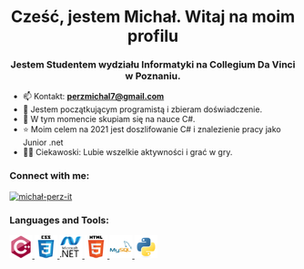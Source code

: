 <h1 align="center">Cześć, jestem Michał. Witaj na moim profilu</h1>
<h3 align="center">Jestem Studentem wydziału Informatyki na Collegium Da Vinci w Poznaniu.</h3>

- 📫 Kontakt: **perzmichal7@gmail.com**
- 🛒 Jestem początkującym programistą i zbieram doświadczenie.
- 🥼 W tym momencie skupiam się na nauce C#.
- ⭐ Moim celem na 2021 jest doszlifowanie C# i znalezienie pracy jako Junior .net
- 🐱‍👤 Ciekawoski: Lubie wszelkie aktywności i grać w gry.

<h3 align="left">Connect with me:</h3>
<p align="left">
<a href="https://linkedin.com/in/michał-perz-it" target="blank"><img align="center" src="https://raw.githubusercontent.com/rahuldkjain/github-profile-readme-generator/master/src/images/icons/Social/linked-in-alt.svg" alt="michał-perz-it" height="30" width="40" /></a>
</p>

<h3 align="left">Languages and Tools:</h3>
<p align="left"> <a href="https://www.w3schools.com/cpp/" target="_blank" rel="noreferrer"> <img src="https://raw.githubusercontent.com/devicons/devicon/master/icons/cplusplus/cplusplus-original.svg" alt="cplusplus" width="40" height="40"/> </a> <a href="https://www.w3schools.com/css/" target="_blank" rel="noreferrer"> <img src="https://raw.githubusercontent.com/devicons/devicon/master/icons/css3/css3-original-wordmark.svg" alt="css3" width="40" height="40"/> </a> <a href="https://dotnet.microsoft.com/" target="_blank" rel="noreferrer"> <img src="https://raw.githubusercontent.com/devicons/devicon/master/icons/dot-net/dot-net-original-wordmark.svg" alt="dotnet" width="40" height="40"/> </a> <a href="https://www.w3.org/html/" target="_blank" rel="noreferrer"> <img src="https://raw.githubusercontent.com/devicons/devicon/master/icons/html5/html5-original-wordmark.svg" alt="html5" width="40" height="40"/> </a> <a href="https://www.mysql.com/" target="_blank" rel="noreferrer"> <img src="https://raw.githubusercontent.com/devicons/devicon/master/icons/mysql/mysql-original-wordmark.svg" alt="mysql" width="40" height="40"/> </a> <a href="https://www.python.org" target="_blank" rel="noreferrer"> <img src="https://raw.githubusercontent.com/devicons/devicon/master/icons/python/python-original.svg" alt="python" width="40" height="40"/> </a> </p>
